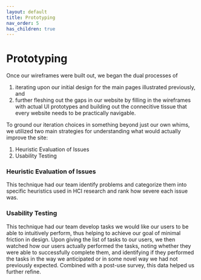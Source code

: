 ```yaml
---
layout: default
title: Prototyping
nav_order: 5
has_children: true
---
```


# Prototyping

Once our wireframes were built out, we began the 
dual processes of
1. iterating upon our initial design for the main pages 
illustrated previously, and
2. further fleshing out the gaps in our website by 
filling in the wireframes with actual UI prototypes 
and building out the connecitive tissue that every website 
needs to be practically navigable.

To ground our iteration choices in something beyond just 
our own whims, we utilized two main strategies for 
understanding what would actually improve the site:
1. Heuristic Evaluation of Issues
2. Usability Testing

### Heuristic Evaluation of Issues
This technique had our team identify 
problems and categorize them into specific heuristics used 
in HCI research and rank how severe each issue was.

### Usability Testing
This technique had our team develop tasks we would like 
our users to be able to intuitively perform, thus helping 
to achieve our goal of minimal friction in design. Upon 
giving the list of tasks to our users, we then watched how 
our users actually performed the tasks, noting whether they 
were able to successfully complete them, and 
identifying
if they performed the tasks in the way we anticipated or in 
some novel way we had not previously expected. Combined 
with a post-use survey, this data helped us further refine.
